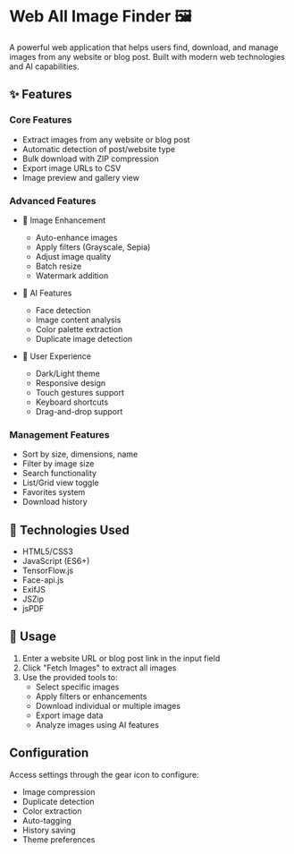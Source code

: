 # Web All Image Finder 🖼️

A powerful web application that helps users find, download, and manage images from any website or blog post. Built with modern web technologies and AI capabilities.

## ✨ Features

### Core Features
- Extract images from any website or blog post
- Automatic detection of post/website type
- Bulk download with ZIP compression
- Export image URLs to CSV
- Image preview and gallery view

### Advanced Features
- 🎨 Image Enhancement
  - Auto-enhance images
  - Apply filters (Grayscale, Sepia)
  - Adjust image quality
  - Batch resize
  - Watermark addition

- 🤖 AI Features
  - Face detection
  - Image content analysis
  - Color palette extraction
  - Duplicate image detection

- 📱 User Experience
  - Dark/Light theme
  - Responsive design
  - Touch gestures support
  - Keyboard shortcuts
  - Drag-and-drop support

### Management Features
- Sort by size, dimensions, name
- Filter by image size
- Search functionality
- List/Grid view toggle
- Favorites system
- Download history

## 🚀 Technologies Used

- HTML5/CSS3
- JavaScript (ES6+)
- TensorFlow.js
- Face-api.js
- ExifJS
- JSZip
- jsPDF

## 🎯 Usage

1. Enter a website URL or blog post link in the input field
2. Click "Fetch Images" to extract all images
3. Use the provided tools to:
   - Select specific images
   - Apply filters or enhancements
   - Download individual or multiple images
   - Export image data
   - Analyze images using AI features

## Configuration

Access settings through the gear icon to configure:

- Image compression
- Duplicate detection
- Color extraction
- Auto-tagging
- History saving
- Theme preferences